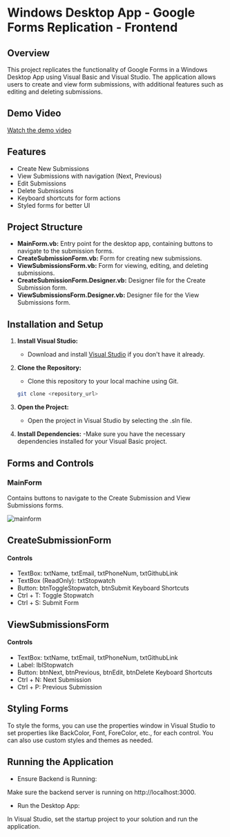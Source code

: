 # Windows Desktop App - Google Forms Replication - Frontend

## Overview

This project replicates the functionality of Google Forms in a Windows Desktop App using Visual Basic and Visual Studio. The application allows users to create and view form submissions, with additional features such as editing and deleting submissions.

## Demo Video

[Watch the demo video](https://drive.google.com/file/d/1yl87NZj6ioXUdPNHUkjgRHtoBxU7qrkJ/view?usp=sharing)

## Features

- Create New Submissions
- View Submissions with navigation (Next, Previous)
- Edit Submissions
- Delete Submissions
- Keyboard shortcuts for form actions
- Styled forms for better UI

## Project Structure

- **MainForm.vb:** Entry point for the desktop app, containing buttons to navigate to the submission forms.
- **CreateSubmissionForm.vb:** Form for creating new submissions.
- **ViewSubmissionsForm.vb:** Form for viewing, editing, and deleting submissions.
- **CreateSubmissionForm.Designer.vb:** Designer file for the Create Submission form.
- **ViewSubmissionsForm.Designer.vb:** Designer file for the View Submissions form.

## Installation and Setup

1. **Install Visual Studio:**
   - Download and install [Visual Studio](https://visualstudio.microsoft.com/) if you don't have it already.

2. **Clone the Repository:**
   - Clone this repository to your local machine using Git.
   ```bash
   git clone <repository_url>
   ```

3. **Open the Project:**
   - Open the project in Visual Studio by selecting the .sln file.

4. **Install Dependencies:**
   -Make sure you have the necessary dependencies installed for your Visual Basic project.

## Forms and Controls

### MainForm
Contains buttons to navigate to the Create Submission and View Submissions forms.

![mainform](https://github.com/sarthakkurothe/slidely_frontend/assets/86231596/ba29cbdc-cd48-4b16-b1e3-857e661ed402)

## CreateSubmissionForm

#### Controls
- TextBox: txtName, txtEmail, txtPhoneNum, txtGithubLink
- TextBox (ReadOnly): txtStopwatch
- Button: btnToggleStopwatch, btnSubmit
Keyboard Shortcuts
- Ctrl + T: Toggle Stopwatch
- Ctrl + S: Submit Form

## ViewSubmissionsForm

#### Controls
- TextBox: txtName, txtEmail, txtPhoneNum, txtGithubLink
- Label: lblStopwatch
- Button: btnNext, btnPrevious, btnEdit, btnDelete
Keyboard Shortcuts
- Ctrl + N: Next Submission
- Ctrl + P: Previous Submission

## Styling Forms
To style the forms, you can use the properties window in Visual Studio to set properties like BackColor, Font, ForeColor, etc., for each control. You can also use custom styles and themes as needed.

## Running the Application

- Ensure Backend is Running:

Make sure the backend server is running on http://localhost:3000.

- Run the Desktop App:

In Visual Studio, set the startup project to your solution and run the application.



